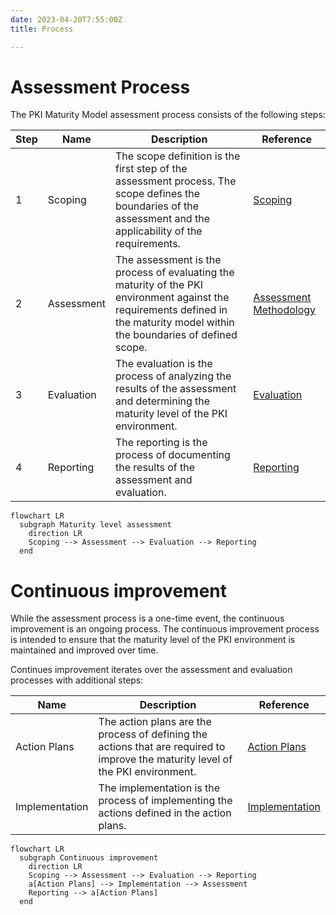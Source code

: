 ```yaml
---
date: 2023-04-20T7:55:00Z
title: Process

---
```


# Assessment Process

The PKI Maturity Model assessment process consists of the following steps:

| Step | Name       | Description                                                                                                                                                                    | Reference                                |
|------|------------|--------------------------------------------------------------------------------------------------------------------------------------------------------------------------------|------------------------------------------|
| 1    | Scoping    | The scope definition is the first step of the assessment process. The scope defines the boundaries of the assessment and the applicability of the requirements.                | [Scoping](scoping.md)              |
| 2    | Assessment | The assessment is the process of evaluating the maturity of the PKI environment against the requirements defined in the maturity model within the boundaries of defined scope. | [Assessment Methodology](../methodology.md) |
| 3    | Evaluation | The evaluation is the process of analyzing the results of the assessment and determining the maturity level of the PKI environment.                                            | [Evaluation](pkimm-evaluation.md)        |
| 4    | Reporting  | The reporting is the process of documenting the results of the assessment and evaluation.                                                                                      | [Reporting](pkimm-report.md)             |

```mermaid
flowchart LR
  subgraph Maturity level assessment
    direction LR
    Scoping --> Assessment --> Evaluation --> Reporting
  end
```

# Continuous improvement

While the assessment process is a one-time event, the continuous improvement is an ongoing process. The continuous improvement process is intended to ensure that the maturity level of the PKI environment is maintained and improved over time.

Continues improvement iterates over the assessment and evaluation processes with additional steps:

| Name           | Description                                                                                                                      | Reference                                 |
|----------------|----------------------------------------------------------------------------------------------------------------------------------|-------------------------------------------|
| Action Plans   | The action plans are the process of defining the actions that are required to improve the maturity level of the PKI environment. | [Action Plans](pkimm-action-plans.md)     |
| Implementation | The implementation is the process of implementing the actions defined in the action plans.                                       | [Implementation](pkimm-implementation.md) |

```mermaid
flowchart LR
  subgraph Continuous improvement
    direction LR
    Scoping --> Assessment --> Evaluation --> Reporting
    a[Action Plans] --> Implementation --> Assessment
    Reporting --> a[Action Plans]
  end
```

